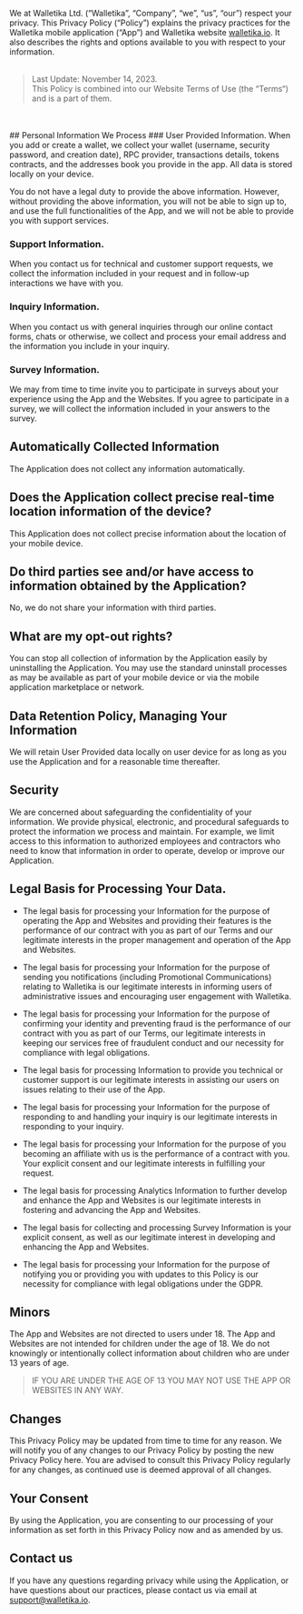 We at Walletika Ltd. (“Walletika”, “Company”, “we”, “us”, “our”) respect your privacy. This Privacy Policy (“Policy”) explains the privacy practices for the Walletika mobile application (“App”) and Walletika website [walletika.io](https://walletika.io). It also describes the rights and options available to you with respect to your information.
<br>
<br>
> Last Update: November 14, 2023.\
> This Policy is combined into our Website Terms of Use (the “Terms“) and is a part of them.
<br>
<br>
## Personal Information We Process
### User Provided Information.
When you add or create a wallet, we collect your wallet (username, security password, and creation date), RPC provider, transactions details, tokens contracts, and the addresses book you provide in the app. All data is stored locally on your device.

You do not have a legal duty to provide the above information. However, without providing the above information, you will not be able to sign up to, and use the full functionalities of the App, and we will not be able to provide you with support services.

### Support Information.
When you contact us for technical and customer support requests, we collect the information included in your request and in follow-up interactions we have with you.

### Inquiry Information.
When you contact us with general inquiries through our online contact forms, chats or otherwise, we collect and process your email address and the information you include in your inquiry.

### Survey Information.
We may from time to time invite you to participate in surveys about your experience using the App and the Websites. If you agree to participate in a survey, we will collect the information included in your answers to the survey.


## Automatically Collected Information
The Application does not collect any information automatically.


## Does the Application collect precise real-time location information of the device?
This Application does not collect precise information about the location of your mobile device.


## Do third parties see and/or have access to information obtained by the Application?
No, we do not share your information with third parties.


## What are my opt-out rights?
You can stop all collection of information by the Application easily by uninstalling the Application. You may use the standard uninstall processes as may be available as part of your mobile device or via the mobile application marketplace or network.


## Data Retention Policy, Managing Your Information
We will retain User Provided data locally on user device for as long as you use the Application and for a reasonable time thereafter.


## Security
We are concerned about safeguarding the confidentiality of your information. We provide physical, electronic, and procedural safeguards to protect the information we process and maintain. For example, we limit access to this information to authorized employees and contractors who need to know that information in order to operate, develop or improve our Application.


## Legal Basis for Processing Your Data.
- The legal basis for processing your Information for the purpose of operating the App and Websites and providing their features is the performance of our contract with you as part of our Terms and our legitimate interests in the proper management and operation of the App and Websites.

- The legal basis for processing your Information for the purpose of sending you notifications (including Promotional Communications) relating to Walletika is our legitimate interests in informing users of administrative issues and encouraging user engagement with Walletika.

- The legal basis for processing your Information for the purpose of confirming your identity and preventing fraud is the performance of our contract with you as part of our Terms, our legitimate interests in keeping our services free of fraudulent conduct and our necessity for compliance with legal obligations.

- The legal basis for processing Information to provide you technical or customer support is our legitimate interests in assisting our users on issues relating to their use of the App.

- The legal basis for processing your Information for the purpose of responding to and handling your inquiry is our legitimate interests in responding to your inquiry.

- The legal basis for processing your Information for the purpose of you becoming an affiliate with us is the performance of a contract with you. Your explicit consent and our legitimate interests in fulfilling your request.

- The legal basis for processing Analytics Information to further develop and enhance the App and Websites is our legitimate interests in fostering and advancing the App and Websites.

- The legal basis for collecting and processing Survey Information is your explicit consent, as well as our legitimate interest in developing and enhancing the App and Websites.

- The legal basis for processing your Information for the purpose of notifying you or providing you with updates to this Policy is our necessity for compliance with legal obligations under the GDPR.


## Minors
The App and Websites are not directed to users under 18.
The App and Websites are not intended for children under the age of 18. We do not knowingly or intentionally collect information about children who are under 13 years of age.

> IF YOU ARE UNDER THE AGE OF 13 YOU MAY NOT USE THE APP OR WEBSITES IN ANY WAY.


## Changes
This Privacy Policy may be updated from time to time for any reason. We will notify you of any changes to our Privacy Policy by posting the new Privacy Policy here. You are advised to consult this Privacy Policy regularly for any changes, as continued use is deemed approval of all changes.


## Your Consent
By using the Application, you are consenting to our processing of your information as set forth in this Privacy Policy now and as amended by us.


## Contact us
If you have any questions regarding privacy while using the Application, or have questions about our practices, please contact us via email at [support@walletika.io](support@walletika.io).